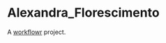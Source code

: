 # Alexandra_Florescimento

A [workflowr][] project.

[workflowr]: https://github.com/jdblischak/workflowr
